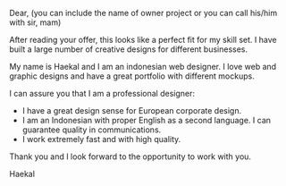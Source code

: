 Dear, (you can include the name of owner project or you can call his/him with sir, mam)

After reading your offer, this looks like a perfect fit for my skill set. I have built a large number of creative designs for different businesses.

My name is Haekal and I am an indonesian web designer. I love web and graphic designs and have a great portfolio with different mockups.

I can assure you that I am a professional designer:
- I have a great design sense for European corporate design.
- I am an Indonesian with proper English as a second language. I can guarantee quality in communications.
- I work extremely fast and with high quality.


Thank you and I look forward to the opportunity to work with you.

Haekal
